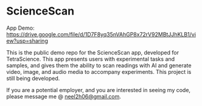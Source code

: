 # ScienceScan

App Demo: https://drive.google.com/file/d/1D7F8yq35nVAhGP8x72rV92MBtJJhKLB1/view?usp=sharing

This is the public demo repo for the ScienceScan app, developed for TetraScience. This app presents users with experimental tasks and samples, and gives them the ability to scan readings with AI and generate video, image, and audio media to accompany experiments. This project is still being developed. 

If you are a potential employer, and you are interested in seeing my code, please message me @ neel2h06@gmail.com.
